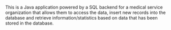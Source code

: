 This is a Java application powered by a SQL backend for a medical service organization that allows them to access the data, insert new records into the database and retrieve information/statistics based on data that has been stored in the database.

